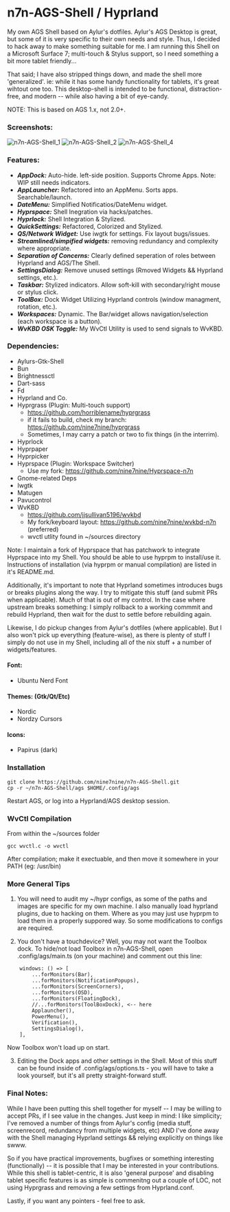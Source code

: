 # n7n-AGS-Shell / Hyprland

My own AGS Shell based on Aylur's dotfiles. Aylur's AGS Desktop is great, but some of it is very specific to their
own needs and style. Thus, I decided to hack away to make something suitable for me. I am running this Shell on a
Microsoft Surface 7; multi-touch & Stylus support, so I need something a bit more tablet friendly...

That said; I have also stripped things down, and made the shell more 'generalized'. ie: while it has some handy
functionality for tablets, it's great wihtout one too. This desktop-shell is intended to be functional,
distraction-free, and modern -- while also having a bit of eye-candy.

NOTE: This is based on AGS 1.x, not 2.0+.

### Screenshots:

![n7n-AGS-Shell_1](https://github.com/nine7nine/n7n-AGS-Shell/assets/20159346/efa71ff1-8868-47ce-958d-906cc0a62630)
![n7n-AGS-Shell_2](https://github.com/nine7nine/n7n-AGS-Shell/assets/20159346/c222d9f1-c983-4d7e-b9d0-7e89df332797)
![n7n-AGS-Shell_4](https://github.com/nine7nine/n7n-AGS-Shell/assets/20159346/45af3566-d4fb-489c-ade1-b10e0fc1b347)


### Features:

- ***AppDock:*** Auto-hide. left-side position. Supports Chrome Apps. Note: WIP still needs indicators.
- ***AppLauncher:*** Refactored into an AppMenu. Sorts apps. Searchable/launch.
- ***DateMenu:*** Simplified Notificatios/DateMenu widget.
- ***Hyprspace:*** Shell Inegration via hacks/patches.
- ***Hyprlock:*** Shell Integration & Stylized.
- ***QuickSettings:*** Refactored, Colorized and Stylized.
- ***QS/Network Widget:*** Use iwgtk for settings. Fix layout bugs/issues.
- ***Streamlined/simpified widgets:*** removing redundancy and complexity where appropriate.
- ***Separation of Concerns:*** Clearly defined seperation of roles between Hyprland and AGS/The Shell.
- ***SettingsDialog:*** Remove unused settings (Rmoved Widgets && Hyprland settings, etc.).
- ***Taskbar:*** Stylized indicators. Allow soft-kill with secondary/right mouse or stylus click.
- ***ToolBox:*** Dock Widget Utilizing Hyprland controls (window managment, rotation, etc.).
- ***Workspaces:*** Dynamic. The Bar/widget allows navigation/selection (each workspace is a button).
- ***WvKBD OSK Toggle:*** My WvCtl Utility is used to send signals to WvKBD.

### Dependencies:

- Aylurs-Gtk-Shell
- Bun
- Brightnessctl
- Dart-sass
- Fd
- Hyprland and Co.
- Hyprgrass (Plugin: Multi-touch support)
  - https://github.com/horriblename/hyprgrass
  - if it fails to build, check my branch: https://github.com/nine7nine/hyprgrass
  - Sometimes, I may carry a patch or two to fix things (in the interrim).
- Hyprlock
- Hyprpaper
- Hyprpicker
- Hyprspace (Plugin: Workspace Switcher)
  - Use my fork: https://github.com/nine7nine/Hyprspace-n7n
- Gnome-related Deps
- Iwgtk
- Matugen
- Pavucontrol
- WvKBD
  - https://github.com/jjsullivan5196/wvkbd
  - My fork/keyboard layout: https://github.com/nine7nine/wvkbd-n7n (preferred)
  - wvctl utlity found in ~/sources directory

Note: I maintain a fork of Hyprspace that has patchwork to integrate Hyprspace into my Shell. You 
should be able to use hyprpm to install/use it. Instructions of installation (via hyprpm or manual
compilation) are listed in it's README.md.

Additionally, it's important to note that Hyprland sometimes introduces bugs or breaks plugins
along the way. I try to mitigate this stuff (and submit PRs when applicable). Much of that is out 
of my control. In the case where upstream breaks something: I simply rollback to a working commmit
and rebuild Hyprland, then wait for the dust to settle before rebuilding again.

Likewise, I do pickup changes from Aylur's dotfiles (where applicable). But I also won't pick up
everything (feature-wise), as there is plenty of stuff I simply do not use in my Shell, including
all of the nix stuff + a number of widgets/features.

#### Font:

- Ubuntu Nerd Font

#### Themes: (Gtk/Qt/Etc)

- Nordic
- Nordzy Cursors

#### Icons:

- Papirus (dark)

### Installation
```
git clone https://github.com/nine7nine/n7n-AGS-Shell.git
cp -r ~/n7n-AGS-Shell/ags $HOME/.config/ags
```

Restart AGS, or log into a Hyprland/AGS desktop session. 

### WvCtl Compilation

From within the ~/sources folder

```
gcc wvctl.c -o wvctl
```

After compilation; make it exectuable, and then move it somewhere in your PATH (eg: /usr/bin)

### More General Tips

1. You will need to audit my ~/hypr configs, as some of the paths and images are specific for my own
machine. I also manually load hyprland plugins, due to hacking on them. Where as you may just use hyprpm
to load them in a properly suppored way. So some modifications to configs are required.

2. You don't have a touchdevice? Well, you may not want the Toolbox dock. To hide/not load Toolbox in 
n7n-AGS-Shell, open .config/ags/main.ts (on your machine) and comment out this line:
```
    windows: () => [
        ...forMonitors(Bar),
        ...forMonitors(NotificationPopups),
        ...forMonitors(ScreenCorners),
        ...forMonitors(OSD),
        ...forMonitors(FloatingDock),
        //...forMonitors(ToolBoxDock), <-- here
        Applauncher(),
        PowerMenu(),
        Verification(),
        SettingsDialog(),
    ],
```

Now Toolbox won't load up on start.

3. Editing the Dock apps and other settings in the Shell. Most of this stuff can be found inside of
.config/ags/options.ts - you will have to take a look yourself, but it's all pretty straight-forward
stuff.

### Final Notes:

While I have been putting this shell together for myself -- I may be willing to accept PRs, if I see
value in the changes. Just keep in mind: I like simplicity; I've removed a number of things from Aylur's
config (media stuff, screenrecord, redundancy from multiple widgets, etc) AND I've done away with 
the Shell managing Hyprland settings && relying explicitly on things like swww.

So if you have practical improvements, bugfixes or something interesting (functionally) -- it is
possible that I may be interested in your contributions. While this shell is tablet-centric, it is
also 'general purpose' and disabling tablet specific features is as simple is commenitng out a couple
of LOC, not using Hyprgrass and removing a few settings from Hyprland.conf.

Lastly, if you want any pointers - feel free to ask.
